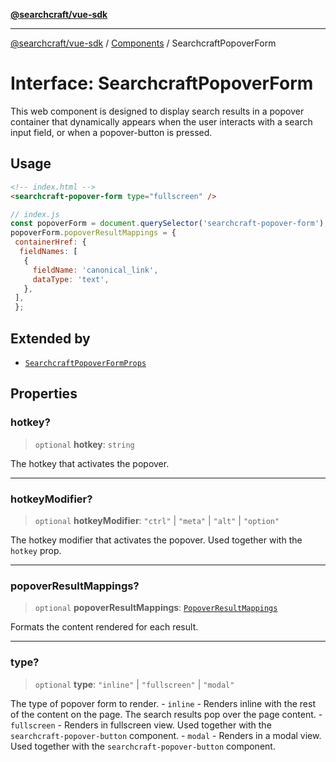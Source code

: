 [**@searchcraft/vue-sdk**](/reference/sdk/js-vue/README.md)

***

[@searchcraft/vue-sdk](/reference/sdk/js-vue/globals.md) / [Components](/reference/sdk/js-vue/namespaces/Components/README.md) / SearchcraftPopoverForm

# Interface: SearchcraftPopoverForm

This web component is designed to display search results in a popover container that dynamically appears when the user interacts with a search input field, or when a popover-button is pressed.
## Usage
```html
<!-- index.html -->
<searchcraft-popover-form type="fullscreen" />
```
```js
// index.js
const popoverForm = document.querySelector('searchcraft-popover-form');
popoverForm.popoverResultMappings = {
 containerHref: {
  fieldNames: [
   {
     fieldName: 'canonical_link',
     dataType: 'text',
   },
 ],
 };
```

## Extended by

- [`SearchcraftPopoverFormProps`](/reference/sdk/js-vue/interfaces/SearchcraftPopoverFormProps.md)

## Properties

### hotkey?

> `optional` **hotkey**: `string`

The hotkey that activates the popover.

***

### hotkeyModifier?

> `optional` **hotkeyModifier**: `"ctrl"` \| `"meta"` \| `"alt"` \| `"option"`

The hotkey modifier that activates the popover. Used together with the `hotkey` prop.

***

### popoverResultMappings?

> `optional` **popoverResultMappings**: [`PopoverResultMappings`](/reference/sdk/js-vue/type-aliases/PopoverResultMappings.md)

Formats the content rendered for each result.

***

### type?

> `optional` **type**: `"inline"` \| `"fullscreen"` \| `"modal"`

The type of popover form to render.  - `inline` - Renders inline with the rest of the content on the page. The search results pop over the page content. - `fullscreen` - Renders in fullscreen view. Used together with the `searchcraft-popover-button` component. - `modal` - Renders in a modal view. Used together with the `searchcraft-popover-button` component.
